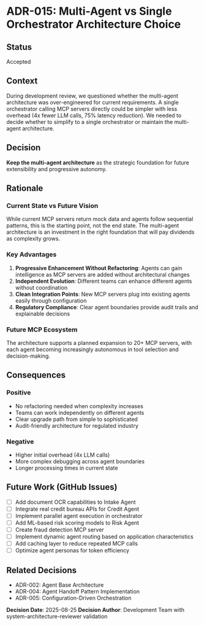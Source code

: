 # ADR-015: Multi-Agent vs Single Orchestrator Architecture Choice

## Status

Accepted

## Context

During development review, we questioned whether the multi-agent architecture was over-engineered for current requirements. A single orchestrator calling MCP servers directly could be simpler with less overhead (4x fewer LLM calls, 75% latency reduction). We needed to decide whether to simplify to a single orchestrator or maintain the multi-agent architecture.

## Decision

**Keep the multi-agent architecture** as the strategic foundation for future extensibility and progressive autonomy.

## Rationale

### Current State vs Future Vision

While current MCP servers return mock data and agents follow sequential patterns, this is the starting point, not the end state. The multi-agent architecture is an investment in the right foundation that will pay dividends as complexity grows.

### Key Advantages

1. **Progressive Enhancement Without Refactoring**: Agents can gain intelligence as MCP servers are added without architectural changes
2. **Independent Evolution**: Different teams can enhance different agents without coordination
3. **Clean Integration Points**: New MCP servers plug into existing agents easily through configuration
4. **Regulatory Compliance**: Clear agent boundaries provide audit trails and explainable decisions

### Future MCP Ecosystem

The architecture supports a planned expansion to 20+ MCP servers, with each agent becoming increasingly autonomous in tool selection and decision-making.

## Consequences

### Positive
- No refactoring needed when complexity increases
- Teams can work independently on different agents
- Clear upgrade path from simple to sophisticated
- Audit-friendly architecture for regulated industry

### Negative
- Higher initial overhead (4x LLM calls)
- More complex debugging across agent boundaries
- Longer processing times in current state

## Future Work (GitHub Issues)

- [ ] Add document OCR capabilities to Intake Agent
- [ ] Integrate real credit bureau APIs for Credit Agent
- [ ] Implement parallel agent execution in orchestrator
- [ ] Add ML-based risk scoring models to Risk Agent
- [ ] Create fraud detection MCP server
- [ ] Implement dynamic agent routing based on application characteristics
- [ ] Add caching layer to reduce repeated MCP calls
- [ ] Optimize agent personas for token efficiency

## Related Decisions

- ADR-002: Agent Base Architecture
- ADR-004: Agent Handoff Pattern Implementation
- ADR-005: Configuration-Driven Orchestration

**Decision Date**: 2025-08-25
**Decision Author**: Development Team with system-architecture-reviewer validation